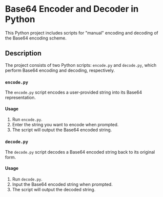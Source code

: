 # Base64 Encoder and Decoder in Python

This Python project includes scripts for "manual" encoding and decoding of the Base64 encoding scheme.

## Description

The project consists of two Python scripts: `encode.py` and `decode.py`, which perform Base64 encoding and decoding, respectively.

### `encode.py`

The `encode.py` script encodes a user-provided string into its Base64 representation.

#### Usage

1. Run `encode.py`.
2. Enter the string you want to encode when prompted.
3. The script will output the Base64 encoded string.

### `decode.py`

The `decode.py` script decodes a Base64 encoded string back to its original form.

#### Usage

1. Run `decode.py`.
2. Input the Base64 encoded string when prompted.
3. The script will output the decoded string.
